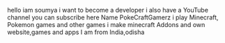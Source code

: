 hello iam soumya
i want to become a developer
i also have a YouTube channel
you can subscribe here
Name 
PokeCraftGamerz
i play Minecraft, Pokemon games and other games 
i make minecraft Addons and own website,games and apps
I am from India,odisha
